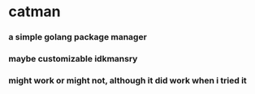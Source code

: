 # catman
### a simple golang package manager
### maybe customizable idkmansry

### might work or might not, although it did work when i tried it
